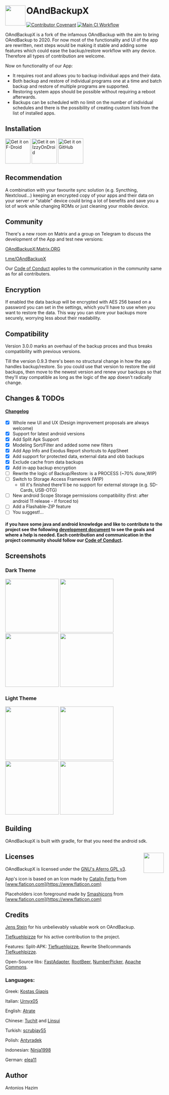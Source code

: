 # OAndBackupX  <img align="left" src="https://raw.githubusercontent.com/machiav3lli/OAndBackupX/master/fastlane/metadata/android/en-US/images/icon.png" width="64" />

[![Contributor Covenant](https://img.shields.io/badge/Contributor%20Covenant-v2.0%20adopted-ff69b4.svg)](COC.md) [![Main CI Workflow](https://github.com/machiav3lli/oandbackupx/workflows/Main%20CI%20Workflow/badge.svg?branch=master)](https://github.com/machiav3lli/oandbackupx/actions?query=workflow%3A%22Main+CI+Workflow%22)

OAndBackupX is a fork of the infamous OAndBackup with the aim to bring OAndBackup to 2020. For now most of the functionality and UI of the app are rewritten, next steps would be making it stable and adding some features which could ease the backup/restore workflow with any device. Therefore all types of contribution are welcome.

Now on functionality of our App:

* It requires root and allows you to backup individual apps and their data.
* Both backup and restore of individual programs one at a time and batch backup and restore of multiple programs are supported.
* Restoring system apps should be possible without requiring a reboot afterwards.
* Backups can be scheduled with no limit on the number of individual schedules and there is the possibility of creating custom lists from the list of installed apps.

## Installation

[<img src="https://fdroid.gitlab.io/artwork/badge/get-it-on.png" alt="Get it on F-Droid" height="80">](https://f-droid.org/packages/com.machiav3lli.backup/)
[<img src="https://gitlab.com/IzzyOnDroid/repo/-/raw/master/assets/IzzyOnDroid.png" alt="Get it on IzzyOnDroid" height="80">](https://apt.izzysoft.de/fdroid/index/apk/com.machiav3lli.backup)
[<img src="badge_github.png" alt="Get it on GitHub" height="80">](https://github.com/machiav3lli/oandbackupx/releases)

## Recommendation

A combination with your favourite sync solution (e.g. Syncthing, Nextcloud...)  keeping an encrypted copy of your apps and their data on your server or "stable" device could bring a lot of benefits and save you a lot of work while changing ROMs or just cleaning your mobile device.

## Community

There's a new room on Matrix and a group on Telegram to discuss the development of the App and test new versions:

[OAndBackupX:Matrix.ORG](https://matrix.to/#/!PiXJUneYCnkWAjekqX:matrix.org?via=matrix.org)

[t.me/OAndBackupX](https://t.me/OAndBackupX)

Our [Code of Conduct](COC.md) applies to the communication in the community same as for all contributers.

## Encryption

If enabled the data backup will be encrypted with AES 256 based on a password you can set in the settings, which you'll have to use when you want to restore the data. This way you can store your backups more securely, worrying less about their readability.  

## Compatibility

Version 3.0.0 marks an overhaul of the backup proces and thus breaks compatibility with previous versions.

Till the version 0.9.3 there's been no structural change in how the app handles backup/restore. So you could use that version to restore the old backups, then move to the newest version and renew your backups so that they'll stay compatible as long as the logic of the app doesn't radically change.

## Changes & TODOs

#### [Changelog](https://github.com/machiav3lli/oandbackupx/blob/master/changelog.md)

- [x] Whole new UI and UX (Design improvement proposals are always welcome)
- [x] Support for latest android versions
- [x] Add Split Apk Support
- [x] Modeling Sort/Filter and added some new filters
- [x] Add App Info and Exodus Report shortcuts to AppSheet
- [x] Add support for protected data, external data and obb backups
- [x] Exclude cache from data backups
- [x] Add in-app backup encryption
- [ ] Rewrite the logic of Backup/Restore: is a PROCESS (~70% done,WIP)
- [ ] Switch to Storage Access Framework (WIP)
  - till it's finished there'll be no support for external storage (e.g. SD-Cards, USB-OTG)
- [ ] New android Scope Storage permissions compatibility (first: after android 11 release - if forced to)
- [ ] Add a Flashable-ZIP feature
- [ ] You suggest!...

#### if you have some java and android knowledge and like to contribute to the project see the following [development document](https://github.com/machiav3lli/oandbackupx/blob/master/DEVDOC.md) to see the goals and where a help is needed. Each contribution and communication in the project community should follow our [Code of Conduct](COC.md).

## Screenshots

### Dark Theme

<p float="left">
 <img src="/fastlane/metadata/android/en-US/images/phoneScreenshots/1.png" width="170" />
 <img src="/fastlane/metadata/android/en-US/images/phoneScreenshots/2.png" width="170" />
 <img src="/fastlane/metadata/android/en-US/images/phoneScreenshots/3.png" width="170" />
 <img src="/fastlane/metadata/android/en-US/images/phoneScreenshots/4.png" width="170" />
</p>

### Light Theme

<p float="left">
 <img src="/fastlane/metadata/android/en-US/images/phoneScreenshots/5.png" width="170" />
 <img src="/fastlane/metadata/android/en-US/images/phoneScreenshots/6.png" width="170" />
 <img src="/fastlane/metadata/android/en-US/images/phoneScreenshots/7.png" width="170" />
 <img src="/fastlane/metadata/android/en-US/images/phoneScreenshots/8.png" width="170" />
</p>

## Building

OAndBackupX is built with gradle, for that you need the android sdk.

## Licenses <img align="right" src="agplv3.png" width="64" />

OAndBackupX is licensed under the [GNU's Aferro GPL v3](LICENSE.txt).

App's icon is based on an Icon made by [Catalin Fertu](https://www.flaticon.com/authors/catalin-fertu) from [www.flaticon.com](https://www.flaticon.com)

Placeholders icon foreground made by [Smashicons](https://www.flaticon.com/authors/smashicons) from [www.flaticon.com](https://www.flaticon.com)

## Credits

[Jens Stein](https://github.com/jensstein) for his unbelievably valuable work on OAndBackup.

[Tiefkuehlpizze](https://github.com/Tiefkuehlpizze) for his active contribution to the project.

Features: Split-APK: [Tiefkuehlpizze](https://github.com/Tiefkuehlpizze), Rewrite Shellcommands [Tiefkuehlpizze](https://github.com/Tiefkuehlpizze).

Open-Source libs: [FastAdapter](https://github.com/mikepenz/FastAdapter), [RootBeer](https://github.com/scottyab/rootbeer), [NumberPicker](https://github.com/ShawnLin013/NumberPicker), [Apache Commons](https://commons.apache.org).

### Languages:

Greek: [Kostas Giapis](https://github.com/tsiflimagas)

Italian: [Urnyx05](https://github.com/Urnyx05)

English: [Atrate](https://github.com/Atrate)

Chinese: [Tuchit](https://github.com/tuchit) and [Linsui](https://github.com/linsui)

Turkish: [scrubjay55](https://github.com/scrubjay55)

Polish: [Antyradek](https://github.com/Antyradek)

Indonesian: [Ninja1998](https://github.com/NiNjA1998)

German: [elea11](https://github.com/elea11)

## Author

Antonios Hazim
